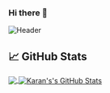 ### Hi there 👋

<!--
**gajjarkaran/gajjarkaran** is a ✨ _special_ ✨ repository because its `README.md` (this file) appears on your GitHub profile.

Here are some ideas to get you started:

- 🔭 I’m currently working on ...
- 🌱 I’m currently learning ...
- 👯 I’m looking to collaborate on ...
- 🤔 I’m looking for help with ...
- 💬 Ask me about ...
- 📫 How to reach me: ...
- 😄 Pronouns: ...
- ⚡ Fun fact: ...
-->

![Header](https://camo.githubusercontent.com/9453f1ac0f2b893925e3e5e5484028b0f4846d3eadc492486e2f0bc7053e9a64/68747470733a2f2f616e6b753235352e6769746875622e696f2f6173736574732f696d672f706f7374732f68656c6c6f2d776f726c642e6a7067)

## &#x1f4c8; GitHub Stats
<a href="https://github.com/gajjarkaran/gajjarkaran">
  <img align="center" src="https://github-readme-stats.vercel.app/api/top-langs/?username=gajjarkaran&title_color=ffffff&text_color=c9cacc&icon_color=2bbc8a&bg_color=1d1f21&langs_count=5" />
</a>
<a href="https://github.com/gajjarkaran/gajjarkaran">
  <img align="center" src="https://github-readme-stats.vercel.app/api?username=gajjarkaran&show_icons=true&line_height=27&count_private=true&title_color=ffffff&text_color=c9cacc&icon_color=2bbc8a&bg_color=1d1f21" alt="Karan's's GitHub Stats" />
</a>
 
